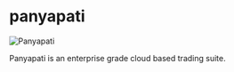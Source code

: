 # panyapati

![Panyapati](https://prodigy-cdn-g4597h.s3.eu-central-1.amazonaws.com/panyapati/panyapati.jpg)

Panyapati is an enterprise grade cloud based trading suite.
